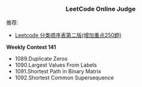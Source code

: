 <h3 align="center"><strong>LeetCode Online Judge</strong></h3>

推荐:

- [Leetcode 分类顺序表第二版(增加重点250题)](https://cspiration.com/leetcodeClassification)

**Weekly Contest 141**

- 1089.Duplicate Zeros
- 1090.Largest Values From Labels
- 1091.Shortest Path in Binary Matrix
- 1092.Shortest Common Supersequence
